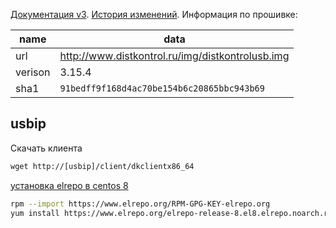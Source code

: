 [Документация v3](http://distkontrol.ru/upload/RukovodstvoUSBoverIPv3.pdf).
[История изменений](http://distkontrol.ru/index.php/history-dk).
Информация по прошивке:

name | data
---|---
url | http://www.distkontrol.ru/img/distkontrolusb.img
verison | 3.15.4
sha1 | `91bedff9f168d4ac70be154b6c20865bbc943b69`

## usbip

Скачать клиента
```txt
wget http://[usbip]/client/dkclientx86_64
```

[установка elrepo в centos 8](http://elrepo.org/tiki/HomePage)
```sh
rpm --import https://www.elrepo.org/RPM-GPG-KEY-elrepo.org
yum install https://www.elrepo.org/elrepo-release-8.el8.elrepo.noarch.rpm
```
